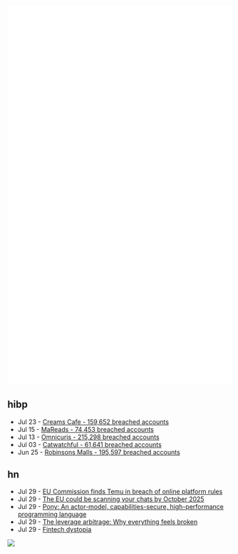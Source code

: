![Metrics](https://raw.githubusercontent.com/phixion/phixion/master/metrics.svg)

## hibp

<!--
for https://github.com/phixion/phixion/blob/main/.github/workflows/feeds.yml
-->
<!--START_SECTION:haveibeenpwnd-->
- Jul 23 - [Creams Cafe - 159,652 breached accounts](https://haveibeenpwned.com/Breach/CreamsCafe)
- Jul 15 - [MaReads - 74,453 breached accounts](https://haveibeenpwned.com/Breach/MaReads)
- Jul 13 - [Omnicuris - 215,298 breached accounts](https://haveibeenpwned.com/Breach/Omnicuris)
- Jul 03 - [Catwatchful - 61,641 breached accounts](https://haveibeenpwned.com/Breach/Catwatchful)
- Jun 25 - [Robinsons Malls - 195,597 breached accounts](https://haveibeenpwned.com/Breach/RobinsonsMalls)
<!--END_SECTION:haveibeenpwnd-->

## hn

<!--
for https://github.com/phixion/phixion/blob/main/.github/workflows/feeds.yml
-->
<!--START_SECTION:hn-->
- Jul 29 - [EU Commission finds Temu in breach of online platform rules](https://www.euronews.com/next/2025/07/28/eu-commission-finds-temu-in-breach-of-online-platform-rules)
- Jul 29 - [The EU could be scanning your chats by October 2025](https://www.techradar.com/computing/cyber-security/the-eu-could-be-scanning-your-chats-by-october-2025-heres-everything-we-know)
- Jul 29 - [Pony: An actor-model, capabilities-secure, high-performance programming language](https://www.ponylang.io/discover/)
- Jul 29 - [The leverage arbitrage: Why everything feels broken](https://tushardadlani.com/the-leverage-arbitrage-why-everything-feels-broken)
- Jul 29 - [Fintech dystopia](https://fintechdystopia.com/)
<!--END_SECTION:hn-->

<!--
for https://yhype.me
-->
![](https://hit.yhype.me/github/profile?user_id=13013670)
